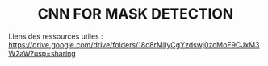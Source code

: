 <h1 align="center">CNN FOR MASK DETECTION</h1>



<p align="center">
  <src="https://github.com/NicolasGffn/Mask_Detection_CNN/blob/main/CNN_Demo.gif" width=400 height=auto>
  </p>

Liens des ressources utiles :
https://drive.google.com/drive/folders/18c8rMlIyCgYzdswj0zcMoF9CJxM3W2aW?usp=sharing
